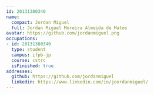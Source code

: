 ```yaml
---
id: 20131380340
name:
  compact: Jordan Miguel
  full: Jordan Miguel Moreira Almeida de Matos
avatar: https://github.com/jordanmiguel.png
occupations:
- id: 20131380340
  type: student
  campus: ifpb-jp
  course: cstrc
  isFinished: true
addresses:
  github: https://github.com/jordanmiguel
  linkedin: https://www.linkedin.com/in/joordanmiguel/
---
```

